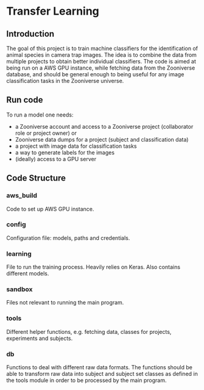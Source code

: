 # Transfer Learning

## Introduction

The goal of this project is to train machine classifiers for the identification of animal species in camera trap images. The idea is to combine the data from multiple projects to obtain better individual classifiers. The code is aimed at being run on a AWS GPU instance, while fetching data from the Zooniverse database, and should be general enough to being useful for any image classification tasks in the Zooniverse universe.

## Run code

To run a model one needs:
* a Zooniverse account and access to a Zooniverse project (collaborator role or project owner)
  or
* Zooniverse data dumps for a project (subject and classification data)
* a project with image data for classification tasks
* a way to generate labels for the images
* (ideally) access to a GPU server

## Code Structure

### aws_build
Code to set up AWS GPU instance. 

### config
Configuration file: models, paths and credentials.

### learning
File to run the training process. Heavily relies on Keras. Also contains different models.

### sandbox
Files not relevant to running the main program.

### tools
Different helper functions, e.g. fetching data, classes for projects, experiments and subjects.

### db
Functions to deal with different raw data formats. The functions should be able to transform raw data into subject and subject set classes as defined in the tools module in order to be processed by the main program.
